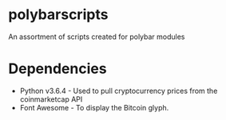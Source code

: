 # polybarscripts
An assortment of scripts created for polybar modules

# Dependencies
- Python v3.6.4 - Used to pull cryptocurrency prices from the coinmarketcap API 
- Font Awesome - To display the Bitcoin glyph.
